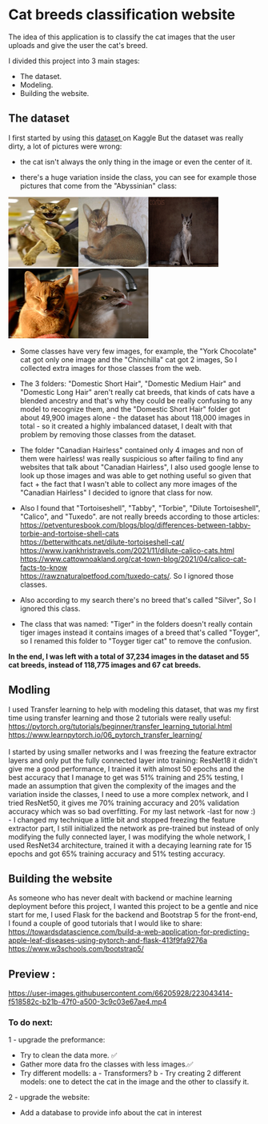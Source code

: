 # Cat breeds classification website

The idea of this application is to classify the cat images that the user uploads and give the user the cat's breed.

I divided this project into 3 main stages:

- The dataset.<br>
- Modeling.<br>
- Building the website.<br>

## The dataset

I first started by using  this <a href="https://www.kaggle.com/datasets/denispotapov/cat-breeds-dataset-cleared">dataset </a> on Kaggle But the dataset was really dirty, a lot of pictures were wrong: 

- the cat isn't always the only thing in the image or even the center of it.<br> 

- there's a huge variation inside the class, you can see for example those pictures that come from the "Abyssinian" class:

<img src="https://github.com/Aml-Hassan-Abd-El-hamid/cat-breeds-classification-website/blob/main/readme_images/Abyssinian_109.jpg" width="140" height="140" ><img src="https://github.com/Aml-Hassan-Abd-El-hamid/cat-breeds-classification-website/blob/main/readme_images/Abyssinian_110.jpg" width="140" height="140" ><img src="https://github.com/Aml-Hassan-Abd-El-hamid/cat-breeds-classification-website/blob/main/readme_images/Abyssinian_113.jpg" width="140" height="140" ><img src="https://github.com/Aml-Hassan-Abd-El-hamid/cat-breeds-classification-website/blob/main/readme_images/Abyssinian_112.jpg" width="140" height="140" ><img src="https://github.com/Aml-Hassan-Abd-El-hamid/cat-breeds-classification-website/blob/main/readme_images/Abyssinian_118.jpg" width="140" height="140" >

- Some classes have very few images, for example, the "York Chocolate" cat got only one image and the "Chinchilla" cat got 2 images, So I collected extra images for those classes from the web.

- The 3 folders: "Domestic Short Hair", "Domestic Medium Hair" and "Domestic Long Hair" aren't really cat breeds, that kinds of cats have a blended ancestry and that's why they could be really confusing to any model to recognize them, and the "Domestic Short Hair" folder got about 49,900 images alone - the dataset has about 118,000 images in total - so it created a highly imbalanced dataset, I dealt with that problem by removing those classes from the dataset.

- The folder "Canadian Hairless" contained only 4 images and non of them were hairless! was really suspicious so after failing to find any websites that talk about "Canadian Hairless", I also used google lense to look up those images and was
able to get nothing useful so given that fact + the fact that I wasn't able to collect any more images of the "Canadian Hairless" I decided to ignore that class for now.

- Also I found that "Tortoiseshell", "Tabby",  "Torbie", "Dilute Tortoiseshell", "Calico", and "Tuxedo".  are not really breeds according to those articles:<br> https://petventuresbook.com/blogs/blog/differences-between-tabby-torbie-and-tortoise-shell-cats <br> https://betterwithcats.net/dilute-tortoiseshell-cat/ <br> https://www.ivankhristravels.com/2021/11/dilute-calico-cats.html <br> https://www.cattownoakland.org/cat-town-blog/2021/04/calico-cat-facts-to-know <br> https://rawznaturalpetfood.com/tuxedo-cats/. So I ignored those classes.

- Also according to my search there's no breed that's called "Silver", So I ignored this class.

- The class that was named: "Tiger" in the folders doesn't really contain tiger images instead it contains images of a breed that's called "Toyger", so I renamed this folder to "Toyger tiger cat" to remove the confusion.

**In the end, I was left with a total of 37,234 images in the dataset and 55 cat breeds, instead of 118,775 images and 67 cat breeds.**

## Modling

I used Transfer learning to help with modeling this dataset, that was my first time using transfer learning and those 2 tutorials were really useful:<br>
https://pytorch.org/tutorials/beginner/transfer_learning_tutorial.html <br>
https://www.learnpytorch.io/06_pytorch_transfer_learning/ <br>
<br>I started by using smaller networks and I was freezing the feature extractor layers and only put the fully connected layer into training: ResNet18 it didn't give me a good performance, I trained it with almost 50 epochs and the best accuracy that I manage to get was 51% training and 25% testing, I made an assumption that given the complexity of the images and the variation inside the classes, I need to use a more complex network, and I tried ResNet50, it gives me 70% training accuracy and 20% validation accuracy which was so bad overfitting. For my last network -last for now :) - I changed my technique a little bit and stopped freezing the feature extractor part, I still initialized the network as pre-trained but instead of only modifying the fully connected layer, I was modifying the whole network, I used ResNet34 architecture, trained it with a decaying learning rate for 15 epochs and got 65% training accuracy and 51% testing accuracy.<br>

## Building the website

As someone who has never dealt with backend or machine learning deployment before this project, I wanted this project to be a gentle and nice start for me, I used Flask for the backend and Bootstrap 5 for the front-end, I found a couple of good tutorials that I would like to share: <br>
https://towardsdatascience.com/build-a-web-application-for-predicting-apple-leaf-diseases-using-pytorch-and-flask-413f9fa9276a <br>
https://www.w3schools.com/bootstrap5/


## Preview : 






https://user-images.githubusercontent.com/66205928/223043414-f518582c-b21b-47f0-a500-3c9c03e67ae4.mp4


### To do next:

1 - upgrade the preformance:
- Try to clean the data more.  ✅
- Gather more data fro the classes with less images.✅
- Try different modells: 
a - Transformers?
b - Try creating 2 different models: one to detect the cat in the image and the other to classify it.

2 - upgrade the website:
- Add a database to provide info about the cat in interest
